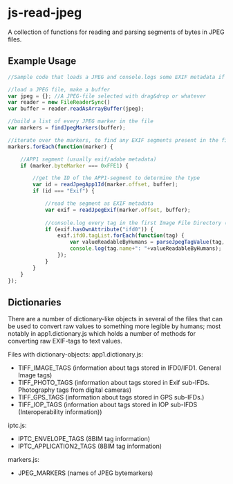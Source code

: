 js-read-jpeg
============

A collection of functions for reading and parsing segments of bytes in JPEG files.

Example Usage
------------
```Javascript
//Sample code that loads a JPEG and console.logs some EXIF metadata if the file has any.

//load a JPEG file, make a buffer
var jpeg = {}; //A JPEG-file selected with drag&drop or whatever
var reader = new FileReaderSync()
var buffer = reader.readAsArrayBuffer(jpeg);

//build a list of every JPEG marker in the file
var markers = findJpegMarkers(buffer);

//iterate over the markers, to find any EXIF segments present in the file.
markers.forEach(function(marker) {

	//APP1 segment (usually exif/adobe metadata)
	if (marker.byteMarker === 0xFFE1) {

		//get the ID of the APP1-segment to determine the type
		var id = readJpegApp1Id(marker.offset, buffer); 
		if (id === "Exif") {

			//read the segment as EXIF metadata
			var exif = readJpegExif(marker.offset, buffer);
			
			//console.log every tag in the first Image File Directory (IFD0)
			if (exif.hasOwnAttribute("ifd0")) {
				exif.ifd0.tagList.forEach(function(tag) {
					var valueReadableByHumans = parseJpegTagValue(tag, TIFF_IMAGE_TAGS);
					console.log(tag.name+": "+valueReadableByHumans);
				});
			}
		}
	}
});

```

Dictionaries
------------
There are a number of dictionary-like objects in several of the files that can be used to convert raw values to something more legible by humans; most notably in app1.dictionary.js which holds a number of methods for converting raw EXIF-tags to text values.

Files with dictionary-objects:
app1.dictionary.js:
* TIFF_IMAGE_TAGS (information about tags stored in IFD0/IFD1. General Image tags)
* TIFF_PHOTO_TAGS (information about tags stored in Exif sub-IFDs. Photography tags from digital cameras)
* TIFF_GPS_TAGS (information about tags stored in GPS sub-IFDs.)
* TIFF_IOP_TAGS (information about tags stored in IOP sub-IFDS (Interoperability information))

iptc.js: 
* IPTC_ENVELOPE_TAGS (8BIM tag information)
* IPTC_APPLICATION2_TAGS (8BIM tag information)

markers.js:
* JPEG_MARKERS (names of JPEG bytemarkers)
